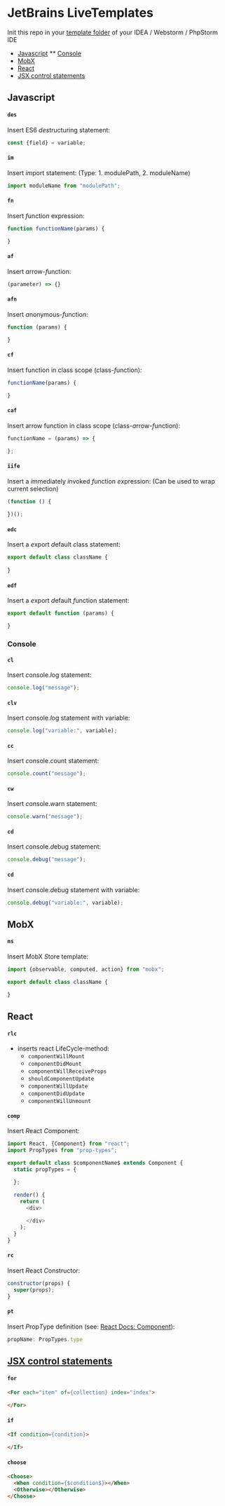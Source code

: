 # JetBrains LiveTemplates

Init this repo in your [template folder](https://www.jetbrains.com/help/idea/2016.2/sharing-live-templates.html#config_file_location) of your IDEA / Webstorm / PhpStorm IDE

* [Javascript](#javascript)
** [Console](#console)
* [MobX](#mobx)
* [React](#react)
* [JSX control statements](#jsx-control-statements)

## Javascript

#### `des`

Insert ES6 *des*tructuring statement:

```js
const {field} = variable;
```

#### `im`

Insert *im*port statement:
(Type: 1. modulePath, 2. moduleName)

```js
import moduleName from "modulePath";
```

#### `fn`

Insert *f*unctio*n* expression:

```js
function functionName(params) {

}
```

#### `af`

Insert *a*rrow-*f*unction:

```js
(parameter) => {}
```

#### `afn`

Insert *a*nonymous-*f*unctio*n*:

```js
function (params) {

}
```

#### `cf`

Insert function in class scope (*c*lass-*f*unction):

```js
functionName(params) {

}
```

#### `caf`

Insert arrow function in class scope (*c*lass-*a*rrow-*f*unction):

```js
functionName = (params) => {

};
```

#### `iife`

Insert a *i*mmediately *i*nvoked *f*unction *e*xpression:
(Can be used to wrap current selection)

```js
(function () {
  
})();
```

#### `edc`

Insert a *e*xport *d*efault *c*lass statement:

```js
export default class className {
  
}
```

#### `edf`

Insert a *e*xport *d*efault *f*unction statement:

```js
export default function (params) {

}
```

### Console

#### `cl`

Insert *c*onsole.*l*og statement:

```js
console.log("message");
```

#### `clv`

Insert *c*onsole.*l*og statement with *v*ariable:

```js
console.log("variable:", variable);
```

#### `cc`

Insert *c*onsole.*c*ount statement:

```js
console.count("message");
```

#### `cw`

Insert *c*onsole.*w*arn statement:

```js
console.warn("message");
```

#### `cd`

Insert *c*onsole.*d*ebug statement:

```js
console.debug("message");
```

#### `cd`

Insert *c*onsole.*d*ebug statement with *v*ariable:

```js
console.debug("variable:", variable);
```

## MobX

#### `ms`

Insert *M*obX *S*tore template:

```js
import {observable, computed, action} from "mobx";

export default class className {

}
```

## React

#### `rlc`
* inserts react LifeCycle-method:
  * `componentWillMount`
  * `componentDidMount`
  * `componentWillReceiveProps`
  * `shouldComponentUpdate`
  * `componentWillUpdate`
  * `componentDidUpdate`
  * `componentWillUnmount`

#### `comp` 

Insert *R*eact *C*omponent:

```js
import React, {Component} from "react";
import PropTypes from "prop-types";

export default class $componentName$ extends Component {
  static propTypes = {

  };

  render() {
    return (
      <div>
        
      </div>
    );
  }
}
```

#### `rc`

Insert *R*eact *C*onstructor:

```js
constructor(props) {
  super(props);
}
```

#### `pt`

Insert *P*rop*T*ype definition (see: [React Docs: Component](https://facebook.github.io/react/docs/react-component.html)):

```js
propName: PropTypes.type
```

## [JSX control statements](https://github.com/AlexGilleran/jsx-control-statements)

#### `for`

```html
<For each="item" of={collection} index="index">

</For>
```

#### `if`

```html
<If condition={condition}>

</If>
```

#### `choose`

```html
<Choose> 
  <When condition={$condition$}></When>
  <Otherwise></Otherwise>
</Choose>
```
